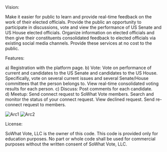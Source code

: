 Vision: 

Make it easier for public to learn and provide real-time feedback on the work of their elected officials.
Provide the public an opportunity to participate in discussions, vote and view the performance of US Senate and US House elected officials.  Organize information on elected officials and then give their constituents consolidated feedback to elected officials via existing social media channels.  Provide these services at no cost to the public.

Features: 

a)	Registration with the platform page. 
b)	Vote: Vote on performance of current and candidates to the US Senate and candidates to the US House.  Specifically, vote on several current issues and several Senate/House committees that the person belongs to.  View real-time consolidated voting results for each person. 
c)	Discuss:  Post comments for each candidate.   
d)	Meetup: Send connect request to SoWhat Vote members.  Search and monitor the status of your connect request.  View declined request.  Send re-connect request to members.  
 

![Arc1](https://user-images.githubusercontent.com/75966773/234928264-ef0f9821-37ce-4cf1-917f-f793a311b3e7.png)
![Arc2](https://user-images.githubusercontent.com/75966773/234928266-921cfdef-da8d-4342-8dcd-562e0693bbac.PNG)




License: 

SoWhat Vote, LLC is the owner of this code.  This code is provided only for education purposes.  No part or whole code shall be used for commercial purposes without the written consent of SoWhat Vote, LLC.

